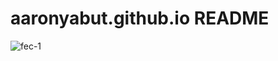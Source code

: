 # aaronyabut.github.io README
![fec-1](https://github.com/user-attachments/assets/62e1d4d0-e5ad-4c71-a445-3ba34a70501b)
